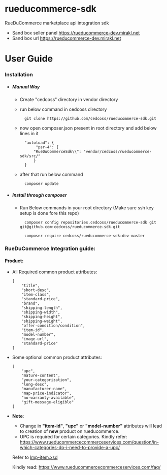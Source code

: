 # rueducommerce-sdk
RueDuCommerce marketplace api integration sdk
+ Sand box seller panel
   https://rueducommerce-dev.mirakl.net
+ Sand box url
    https://rueducommerce-dev.mirakl.net
    
# User Guide
### Installation
+ ##### Manual Way 
    + Create "cedcoss" directory in vendor directory
    + run below command in cedcoss directory
                        
            git clone https://github.com/cedcoss/rueducommerce-sdk.git
    + now open composer.json present in root directory and add below lines in it
    
            "autoload": {
                 "psr-4": {
                "RueDuCommerceSdk\\": "vendor/cedcoss/rueducommerce-sdk/src/"
                }
            }
    + after that run below command
    
            composer update
    
+ ##### Install through composer 
    + Run Below commands in your root directory (Make sure ssh key setup is done fore this repo)
    
            composer config repositories.cedcoss/rueducommerce-sdk git git@github.com:cedcoss/rueducommerce-sdk.git
            
            composer require cedcoss/rueducommerce-sdk:dev-master
            
            
            
            
### RueDuCommerce Integration guide:
#### Product:
* All Required common product attributes:
    ```
    [
        "title",
        "short-desc",
        "item-class",
        "standard-price",
        "brand",
        "shipping-length",
        "shipping-width",
        "shipping-height",
        "shipping-weight",
        "offer-condition/condition",
        "item-id",
        "model-number",
        "image-url",
        "standard-price"
    ]
    
    ```
* Some optional common product attributes:
    ```
    [
        "upc", 
        "mature-content",
        "your-categorization",
        "long-desc",
        "manufacturer-name",
        "map-price-indicator",
        "no-warranty-available",
        "gift-message-eligible"
    ]
    
    ```
    
* **Note**:
    + Change in **"item-id"**, **"upc"** or **"model-number"** attributes will lead to creation of **new** product on rueducommerce.
    + UPC is required for certain categories. Kindly refer: https://www.rueducommercecommerceservices.com/question/in-which-categories-do-i-need-to-provide-a-upc/
            
    Refer to [lmp-item.xsd](https://github.com/cedcoss/rueducommerce-sdk/blob/dev/xsd/lmp-item.xsd "lmp-item.xsd")

    Kindly read: https://www.rueducommercecommerceservices.com/faq/
